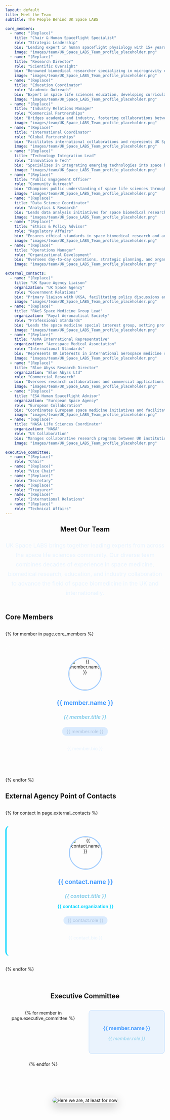 ```yaml
---
layout: default
title: Meet the Team
subtitle: The People Behind UK Space LABS

core_members:
  - name: "(Replace)"
    title: "Chair & Human Spaceflight Specialist"
    role: "Strategic Leadership"
    bio: "Leading expert in human spaceflight physiology with 15+ years experience in space medicine research and astronaut training protocols."
    image: "images/team/UK_Space_LABS_Team_profile_placeholder.png"
  - name: "(Replace)"
    title: "Research Director"
    role: "Scientific Oversight"
    bio: "Renowned biomedical researcher specializing in microgravity effects on human physiology and space-based medical countermeasures."
    image: "images/team/UK_Space_LABS_Team_profile_placeholder.png"
  - name: "(Replace)"
    title: "Education Coordinator"
    role: "Academic Outreach"
    bio: "Expert in space life sciences education, developing curricula for universities and training programs for space medicine professionals."
    image: "images/team/UK_Space_LABS_Team_profile_placeholder.png"
  - name: "(Replace)"
    title: "Industry Relations Manager"
    role: "Commercial Partnerships"
    bio: "Bridges academia and industry, fostering collaborations between research institutions and commercial space companies."
    image: "images/team/UK_Space_LABS_Team_profile_placeholder.png"
  - name: "(Replace)"
    title: "International Coordinator"
    role: "Global Partnerships"
    bio: "Facilitates international collaborations and represents UK Space LABS at global space medicine conferences and initiatives."
    image: "images/team/UK_Space_LABS_Team_profile_placeholder.png"
  - name: "(Replace)"
    title: "Technology Integration Lead"
    role: "Innovation & Tech"
    bio: "Specializes in integrating emerging technologies into space biomedical research and developing next-generation space health solutions."
    image: "images/team/UK_Space_LABS_Team_profile_placeholder.png"
  - name: "(Replace)"
    title: "Public Engagement Officer"
    role: "Community Outreach"
    bio: "Champions public understanding of space life sciences through media engagement, school visits, and community programs."
    image: "images/team/UK_Space_LABS_Team_profile_placeholder.png"
  - name: "(Replace)"
    title: "Data Science Coordinator"
    role: "Analytics & Research"
    bio: "Leads data analysis initiatives for space biomedical research, developing AI/ML solutions for space health monitoring."
    image: "images/team/UK_Space_LABS_Team_profile_placeholder.png"
  - name: "(Replace)"
    title: "Ethics & Policy Advisor"
    role: "Regulatory Affairs"
    bio: "Ensures ethical standards in space biomedical research and advises on policy matters affecting human spaceflight."
    image: "images/team/UK_Space_LABS_Team_profile_placeholder.png"
  - name: "(Replace)"
    title: "Operations Manager"
    role: "Organizational Development"
    bio: "Oversees day-to-day operations, strategic planning, and organizational development for sustainable growth."
    image: "images/team/UK_Space_LABS_Team_profile_placeholder.png"

external_contacts:
  - name: "(Replace)"
    title: "UK Space Agency Liaison"
    organization: "UK Space Agency"
    role: "Government Relations"
    bio: "Primary liaison with UKSA, facilitating policy discussions and funding opportunities for space life sciences research."
    image: "images/team/UK_Space_LABS_Team_profile_placeholder.png"
  - name: "(Replace)"
    title: "RAeS Space Medicine Group Lead"
    organization: "Royal Aeronautical Society"
    role: "Professional Standards"
    bio: "Leads the space medicine special interest group, setting professional standards and certification requirements."
    image: "images/team/UK_Space_LABS_Team_profile_placeholder.png"
  - name: "(Replace)"
    title: "AsMA International Representative"
    organization: "Aerospace Medical Association"
    role: "International Standards"
    bio: "Represents UK interests in international aerospace medicine standards and global space health initiatives."
    image: "images/team/UK_Space_LABS_Team_profile_placeholder.png"
  - name: "(Replace)"
    title: "Blue Abyss Research Director"
    organization: "Blue Abyss Ltd"
    role: "Commercial Research"
    bio: "Oversees research collaborations and commercial applications of space life sciences in underwater analog environments."
    image: "images/team/UK_Space_LABS_Team_profile_placeholder.png"
  - name: "(Replace)"
    title: "ESA Human Spaceflight Advisor"
    organization: "European Space Agency"
    role: "European Collaboration"
    bio: "Coordinates European space medicine initiatives and facilitates UK participation in ESA human spaceflight programs."
    image: "images/team/UK_Space_LABS_Team_profile_placeholder.png"
  - name: "(Replace)"
    title: "NASA Life Sciences Coordinator"
    organization: "NASA"
    role: "US Collaboration"
    bio: "Manages collaborative research programs between UK institutions and NASA's space life sciences division."
    image: "images/team/UK_Space_LABS_Team_profile_placeholder.png"

executive_committee:
  - name: "(Replace)"
    role: "Chair"
  - name: "(Replace)"
    role: "Vice Chair"
  - name: "(Replace)"
    role: "Secretary"
  - name: "(Replace)"
    role: "Treasurer"
  - name: "(Replace)"
    role: "International Relations"
  - name: "(Replace)"
    role: "Technical Affairs"
---
```


<section class="team-intro">
  <h2>Meet Our Team</h2>
  <p class="team-description">
    UK Space LABS brings together leading experts from across the space life sciences community. Our diverse team combines decades of experience in space medicine, biomedical research, education, and industry collaboration to advance the field of space biomedicine in the UK and internationally.
  </p>
</section>

<section class="core-members-section">
  <h2>Core Members</h2>
  <div class="team-grid">
    {% for member in page.core_members %}
    <div class="team-member-card">
      <div class="member-image">
        <img src="{{ member.image | relative_url }}" alt="{{ member.name }}" class="profile-img">
      </div>
      <div class="member-info">
        <h3 class="member-name">{{ member.name }}</h3>
        <h4 class="member-title">{{ member.title }}</h4>
        <p class="member-role">{{ member.role }}</p>
        <p class="member-bio">{{ member.bio }}</p>
      </div>
    </div>
    {% endfor %}
  </div>
</section>

<section class="external-contacts-section">
  <h2>External Agency Point of Contacts</h2>
  <div class="team-grid">
    {% for contact in page.external_contacts %}
    <div class="team-member-card external-contact">
      <div class="member-image">
        <img src="{{ contact.image | relative_url }}" alt="{{ contact.name }}" class="profile-img">
      </div>
      <div class="member-info">
        <h3 class="member-name">{{ contact.name }}</h3>
        <h4 class="member-title">{{ contact.title }}</h4>
        <p class="member-organization">{{ contact.organization }}</p>
        <p class="member-role">{{ contact.role }}</p>
        <p class="member-bio">{{ contact.bio }}</p>
      </div>
    </div>
    {% endfor %}
  </div>
</section>

<section class="executive-committee-section">
  <h2>Executive Committee</h2>
  <div class="executive-grid">
    {% for member in page.executive_committee %}
    <div class="executive-member">
      <h4 class="exec-name">{{ member.name }}</h4>
      <p class="exec-role">{{ member.role }}</p>
    </div>
    {% endfor %}
  </div>
</section>

<section class="team-message">
  <div class="message-container">
    <img src="{{ 'images/we_are_here_for_now.png' | relative_url }}" alt="Here we are, at least for now" class="team-message-img">
  </div>
</section>

<style>
.team-intro {
  text-align: center;
  margin-bottom: 3rem;
}

.team-description {
  font-size: 1.1rem;
  line-height: 1.7;
  color: #e6f3ff;
  margin: 1.5rem 0;
  max-width: 800px;
  margin-left: auto;
  margin-right: auto;
}

.core-members-section h2,
.external-contacts-section h2,
..executive-committee-section h2 {
  color: #def3fb !important; /* Brighter */
  text-shadow: 0 0 10px rgba(74, 158, 255, 0.5);
  font-size: 2rem;
  margin: 4rem 0;
}

.team-grid {
  display: grid;
  grid-template-columns: repeat(auto-fit, minmax(300px, 1fr));
  gap: 2rem;
  margin-top: 2rem;
}

.team-member-card {
  background: rgba(255, 255, 255, 0.05);
  border-radius: 15px;
  padding: 2rem;
  border: 1px solid rgba(255, 255, 255, 0.1);
  transition: all 0.3s ease;
  text-align: center;
}

.team-member-card:hover {
  background: rgba(255, 255, 255, 0.1);
  transform: translateY(-5px);
  box-shadow: 0 15px 30px rgba(74, 158, 255, 0.2);
}

.external-contact {
  border-left: 4px solid #00d4ff;
}

.member-image {
  margin-bottom: 1.5rem;
}

.profile-img {
  width: 100px;
  height: 100px;
  border-radius: 50%;
  object-fit: cover;
  border: 3px solid rgba(74, 158, 255, 0.5);
  background: rgba(255, 255, 255, 0.1);
}

.member-name {
  color: #4a9eff;
  margin-bottom: 0.5rem;
  font-size: 1.2rem;
}

.member-title {
  color: #87ceeb;
  font-style: italic;
  margin-bottom: 0.5rem;
  font-size: 1rem;
}

.member-organization {
  color: #00d4ff;
  font-weight: 600;
  margin-bottom: 0.5rem;
  font-size: 0.9rem;
}

.member-role {
  color: #b0c4de;
  font-size: 0.9rem;
  margin-bottom: 1rem;
  padding: 0.3rem 0.8rem;
  background: rgba(74, 158, 255, 0.2);
  border-radius: 12px;
  display: inline-block;
}

.member-bio {
  color: #e6f3ff;
  font-size: 0.9rem;
  line-height: 1.5;
}

.executive-committee-section {
  margin: 4rem 0;
  text-align: center;
}

.executive-grid {
  display: grid;
  grid-template-columns: repeat(auto-fit, minmax(200px, 1fr));
  gap: 1.5rem;
  margin-top: 2rem;
  max-width: 800px;
  margin-left: auto;
  margin-right: auto;
}

.executive-member {
  background: rgba(74, 158, 255, 0.1);
  padding: 1.5rem;
  border-radius: 10px;
  border: 1px solid rgba(74, 158, 255, 0.3);
}

.exec-name {
  color: #4a9eff;
  margin-bottom: 0.5rem;
  font-size: 1rem;
}

.exec-role {
  color: #87ceeb;
  font-style: italic;
  font-size: 0.9rem;
}

.team-message {
  margin: 4rem 0;
  text-align: center;
}

.message-container {
  max-width: 600px;
  margin: 0 auto;
  padding: 2rem;
  background: rgba(255, 255, 255, 0.05);
  border-radius: 15px;
  border: 1px solid rgba(255, 255, 255, 0.1);
}

.team-message-img {
  max-width: 100%;
  height: auto;
  border-radius: 10px;
  box-shadow: 0 10px 30px rgba(0, 0, 0, 0.3);
}

/* Responsive adjustments */
@media (max-width: 768px) {
  .team-grid {
    grid-template-columns: 1fr;
    gap: 1.5rem;
  }
  
  .team-member-card {
    padding: 1.5rem;
  }
  
  .executive-grid {
    grid-template-columns: repeat(2, 1fr);
  }
}

@media (max-width: 480px) {
  .executive-grid {
    grid-template-columns: 1fr;
  }
  
  .message-container {
    padding: 1rem;
  }
}

</style>
